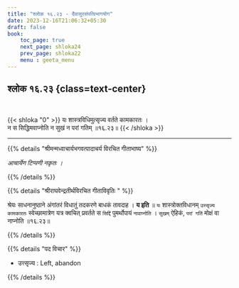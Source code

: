 ```yaml
---
title: "श्लोक १६.२३ - दैवासुरसंपत्विभागयोग"
date: 2023-12-16T21:06:32+05:30
draft: false
book:
    toc_page: true
    next_page: shloka24
    prev_page: shloka22
    menu : geeta_menu
---
```




## श्लोक १६.२३ {class=text-center}

<br/>

{{< shloka  "0"  >}}
यः शास्त्रविधिमुत्सृज्य वर्तते कामकारतः ।  
न स सिद्धिमवाप्नोति न सुखं न परां गतिम् ॥१६.२३॥
{{< /shloka >}}

---


{{% details "श्रीमन्मध्वाचार्यभगवत्पादाचर्य विरचित  गीताभाष्य" %}}

*आचार्येण टिप्पणी नकृतः ।*

{{% /details %}}


{{% details "श्रीराघवेन्द्रतीर्थविरचित गीताविवृतिः " %}}

श्रेयः साधनानुष्ठाने अंगांतरं विधातुं तदकरणे बाधकं
तावदाह । **य इति** ॥
`यः` शास्त्रोक्तविधानम् `उत्त्सृज्य कामकारतः` स्वेच्छामात्रेण यत्र 
क्वचित्‌ प्रवर्तते स `सिद्दिं` पुमर्थोपायं `नावाप्नोति` । 
`सुखम्` ऐहिकं, `परां गतिं` मोक्षं वा नाप्नोति ॥१६.२३॥

{{% /details %}}



{{% details "पद विचार" %}}

- उत्त्सृज्य : Left, abandon

{{% /details %}}

